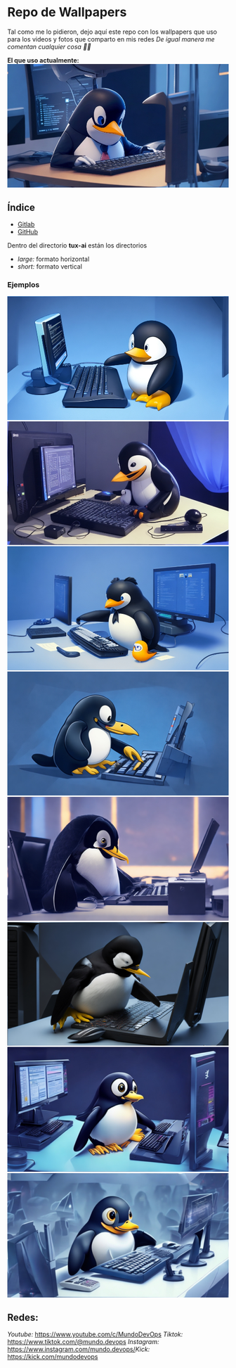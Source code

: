 # Repo de Wallpapers
Tal como me lo pidieron, dejo aquí este repo con los wallpapers que uso para los videos y fotos que comparto en mis redes
*De igual manera me comentan cualquier cosa 👨‍💻*

**El que uso actualmente:**
![wallpaper.png](./tux-ai/large/2.jpg)

## Índice
- [Gitlab](https://gitlab.com/mundo-devops-repos/miscellaneous/wallpapers)
- [GitHub](https://github.com/Mundo-Dev0ps/wallpapers)

Dentro del directorio **tux-ai** están los directorios
- *large:* formato horizontal
- *short:* formato vertical

### Ejemplos
![1.jpg](./tux-ai/large/1.jpg)
![2.jpg](./tux-ai/large/3.jpg)
![3.jpg](./tux-ai/large/4.jpg)
![4.jpg](./tux-ai/large/5.jpg)
![5.jpg](./tux-ai/large/6.jpg)
![6.jpg](./tux-ai/large/7.jpg)
![7.jpg](./tux-ai/large/8.jpg)
![8.jpg](./tux-ai/large/9.jpg)

## Redes:
*Youtube:* https://www.youtube.com/c/MundoDevOps
*Tiktok:* https://www.tiktok.com/@mundo.devops
*Instagram:* https://www.instagram.com/mundo.devops/​
*Kick:* https://kick.com/mundodevops